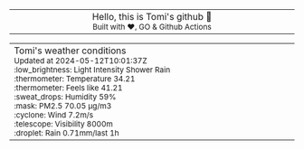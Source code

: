 
<div align="center">
<table>
<tbody>
<td align="center">
<img width="2000" height="0"><br>
Hello, this is Tomi's github 👋<br>
<sup>Built with ❤️, GO & Github Actions</sup><br>
<img width="2000" height="0">
</td>
</tbody>
</table>
</div>
<table>
<tbody>
<td align="left">
<img width="2000" height="0"><br>
Tomi's weather conditions<br>
<sup>Updated at 2024-05-12T10:01:37Z</sup><br>
<sup>:low_brightness: Light Intensity Shower Rain</sup><br>
<sup>:thermometer: Temperature 34.21 </sup><br>
<sup>:thermometer: Feels like 41.21</sup><br>
<sup>:sweat_drops: Humidity 59%</sup><br>
<sup>:mask: PM2.5 70.05 μg/m3</sup><br>
<sup>:cyclone: Wind 7.2m/s </sup><br>
<sup>:telescope: Visibility 8000m </sup><br>
<sup>:droplet: Rain 0.71mm/last 1h </sup><br>
<img width="2000" height="0">
</td>
<td align="left">
<img width="2000" height="0"><br>
<br>
<img width="2000" height="0">
</td>
</tbody>
</table>
</div>
    